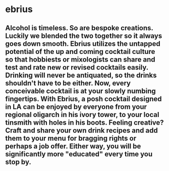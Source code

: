 # ebrius

## Alcohol is timeless. So are bespoke creations. Luckily we blended the two together so it always goes down smooth. Ebrius utilizes the untapped potential of the up and coming cocktail culture so that hobbiests or mixologists can share and test and rate new or revised cocktails easily. Drinking will never be antiquated, so the drinks shouldn't have to be either. Now, every conceivable cocktail is at your slowly numbing fingertips. With Ebrius, a posh cocktail designed in LA can be enjoyed by everyone from your regional oligarch in his ivory tower, to your local tinsmith with holes in his boots. Feeling creative? Craft and share your own drink recipes and add them to your menu for bragging rights or perhaps a job offer. Either way, you will be significantly more "educated" every time you stop by.
